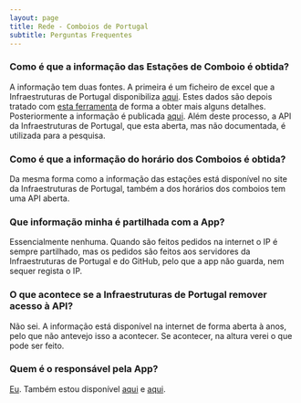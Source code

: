 ```yaml
---
layout: page
title: Rede - Comboios de Portugal
subtitle: Perguntas Frequentes
---
```


### Como é que a informação das Estações de Comboio é obtida?
A informação tem duas fontes. A primeira é um ficheiro de excel que a Infraestruturas de Portugal disponibiliza [aqui](https://dados.gov.pt/pt/datasets/estacoes-e-apeadeiros/). Estes dados são depois tratado com [esta ferramenta](https://github.com/joaoc-pires/PTStations) de forma a obter mais alguns detalhes. Posteriormente a informação é publicada [aqui](https://dados.gov.pt/pt/datasets/estacoes-e-apeadeiros-dos-caminhos-de-ferro-portugueses/).
Além deste processo, a API da Infraestruturas de Portugal, que esta aberta, mas não documentada, é utilizada para a pesquisa.

### Como é que a informação do horário dos Comboios é obtida?
Da mesma forma como a informação das estações está disponível no site da Infraestruturas de Portugal, também a dos horários dos comboios tem uma API aberta.

### Que informação minha é partilhada com a App?
Essencialmente nenhuma. Quando são feitos pedidos na internet o IP é sempre partilhado, mas os pedidos são feitos aos servidores da Infraestruturas de Portugal e do GitHub, pelo que a app não guarda, nem sequer regista o IP.

### O que acontece se a Infraestruturas de Portugal remover acesso à API?
Não sei. A informação está disponível na internet de forma aberta à anos, pelo que não antevejo isso a acontecer. Se acontecer, na altura verei o que pode ser feito.

### Quem é o responsável pela App?
[Eu](https://zeroloop.org). Também estou disponível [aqui](https://twitter.com/_joaocpires) e [aqui](mailto:joao@zeroloop.org).
